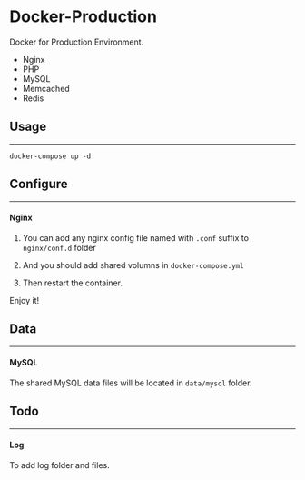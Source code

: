 # Docker-Production
Docker for Production Environment.

- Nginx
- PHP
- MySQL
- Memcached
- Redis

## Usage
----

	docker-compose up -d


## Configure
----

#### Nginx

1. You can add any nginx config file named with `.conf` suffix to `nginx/conf.d` folder

2. And you should add shared volumns in `docker-compose.yml`

3. Then restart the container.

Enjoy it!

## Data
----

#### MySQL

The shared MySQL data files will be located in `data/mysql` folder.

## Todo
----

#### Log

To add log folder and files.

